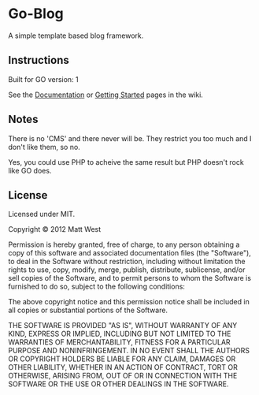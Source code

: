 # Go-Blog

A simple template based blog framework.

## Instructions

Built for GO version: 1

See the [Documentation](https://github.com/matt-west/go-blog/wiki/Getting-Started) or [Getting Started](https://github.com/matt-west/go-blog/wiki/Documentation) pages in the wiki.

## Notes

There is no 'CMS' and there never will be. They restrict you too much and I don't like them, so no.

Yes, you could use PHP to acheive the same result but PHP doesn't rock like GO does.

## License

Licensed under MIT.

Copyright &copy; 2012 Matt West

Permission is hereby granted, free of charge, to any person obtaining a copy of this software and associated documentation files (the "Software"), to deal in the Software without restriction, including without limitation the rights to use, copy, modify, merge, publish, distribute, sublicense, and/or sell copies of the Software, and to permit persons to whom the Software is furnished to do so, subject to the following conditions:

The above copyright notice and this permission notice shall be included in all copies or substantial portions of the Software.

THE SOFTWARE IS PROVIDED "AS IS", WITHOUT WARRANTY OF ANY KIND, EXPRESS OR IMPLIED, INCLUDING BUT NOT LIMITED TO THE WARRANTIES OF MERCHANTABILITY, FITNESS FOR A PARTICULAR PURPOSE AND NONINFRINGEMENT. IN NO EVENT SHALL THE AUTHORS OR COPYRIGHT HOLDERS BE LIABLE FOR ANY CLAIM, DAMAGES OR OTHER LIABILITY, WHETHER IN AN ACTION OF CONTRACT, TORT OR OTHERWISE, ARISING FROM, OUT OF OR IN CONNECTION WITH THE SOFTWARE OR THE USE OR OTHER DEALINGS IN THE SOFTWARE.